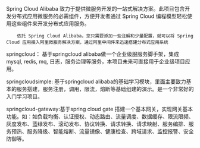  Spring Cloud Alibaba 致力于提供微服务开发的一站式解决方案。此项目包含开发分布式应用微服务的必需组件，方便开发者通过 Spring Cloud 编程模型轻松使用这些组件来开发分布式应用服务。

        依托 Spring Cloud Alibaba，您只需要添加一些注解和少量配置，就可以将 Spring Cloud 应用接入阿里微服务解决方案，通过阿里中间件来迅速搭建分布式应用系统
        

springcloud： 基于springcloud alibaba做一个企业级服服务脚手架，集成mysql, redis, mq, 日志，服务治理等服务，本项目未来可直接用于企业级项目应用。

springcloudsimple: 基于springcloud alibaba的基础学习模块，里面主要致力基本的服务搭建，服务注册，调用，限流，熔断等基础组建的演示。是一个非常好的入门学习项目。        

springcloud-gateway:基于spring cloud gate 搭建一个基本网关，实现网关基本功能。如：如负载均衡、认证授权、动态路由、流量调度、数据缓存、限流限频、灰度发布、蓝绿发布、滚动发布、协议转换、请求转换、请求映射、服务编排、服务预热、服务降级、智能熔断、流量镜像、健康检查、跨域请求、监控报警、安全防御等。